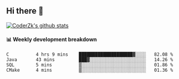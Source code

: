 ## Hi there 👋

[![CoderZk's github stats](https://github-readme-stats.vercel.app/api?username=zhoukuo123&show_icons=true&count_private=true)](https://github.com/anuraghazra/github-readme-stats)

#### :bar_chart: Weekly development breakdown

<!--START_SECTION:waka-->
```text
C          4 hrs 9 mins    ████████████████████▓░░░░   82.08 % 
Java       43 mins         ███▓░░░░░░░░░░░░░░░░░░░░░   14.26 % 
SQL        5 mins          ▒░░░░░░░░░░░░░░░░░░░░░░░░   01.86 % 
CMake      4 mins          ▒░░░░░░░░░░░░░░░░░░░░░░░░   01.36 % 
```
<!--END_SECTION:waka-->
